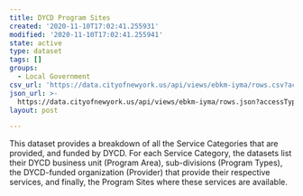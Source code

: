 ```yaml
---
title: DYCD Program Sites
created: '2020-11-10T17:02:41.255931'
modified: '2020-11-10T17:02:41.255941'
state: active
type: dataset
tags: []
groups:
  - Local Government
csv_url: 'https://data.cityofnewyork.us/api/views/ebkm-iyma/rows.csv?accessType=DOWNLOAD'
json_url: >-
  https://data.cityofnewyork.us/api/views/ebkm-iyma/rows.json?accessType=DOWNLOAD
layout: post

---
```

This dataset provides a breakdown of all the Service Categories that are provided, and funded by DYCD. For each Service Category, the datasets list their DYCD business unit (Program Area), sub-divisions (Program Types), the DYCD-funded organization (Provider) that provide their respective services, and finally, the Program Sites where these services are available.
